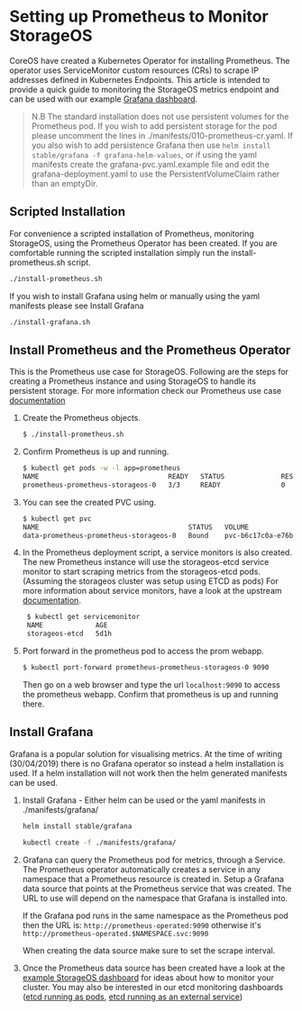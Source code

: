 # Setting up Prometheus to Monitor StorageOS

CoreOS have created a Kubernetes Operator for installing Prometheus. The
operator uses ServiceMonitor custom resources (CRs) to scrape IP addresses
defined in Kubernetes Endpoints. This article is intended to provide a quick
guide to monitoring the StorageOS metrics endpoint and can be used with our
example [Grafana dashboard](https://grafana.com/dashboards/10093).

> N.B The standard installation does not use persistent volumes for the
> Prometheus pod. If you wish to add persistent storage for the pod please
> uncomment the lines in ./manifests/010-prometheus-cr.yaml. If you also wish
> to add persistence Grafana then use `helm install stable/grafana -f
> grafana-helm-values`, or if using the yaml manifests create the
> grafana-pvc.yaml.example file and edit the grafana-deployment.yaml to use the
> PersistentVolumeClaim rather than an emptyDir.

## Scripted Installation

For convenience a scripted installation of Prometheus, monitoring StorageOS,
using the Prometheus Operator has been created. If you are comfortable running
the scripted installation simply run the install-prometheus.sh script. 

```bash
./install-prometheus.sh
```

If you wish to install Grafana using helm or manually using the yaml manifests
please see Install Grafana

```bash
./install-grafana.sh
```


## Install Prometheus and the Prometheus Operator

This is the Prometheus use case for StorageOS. Following are the steps
for creating a Prometheus instance and using StorageOS to handle its
persistent storage. For more information check our Prometheus use case
[documentation](https://docs.storageos.com/docs/usecases/prometheus)

1. Create the Prometheus objects.

   ```bash
   $ ./install-prometheus.sh
   ```

1. Confirm Prometheus is up and running.

   ```bash
   $ kubectl get pods -w -l app=prometheus
   NAME                                READY   STATUS              RESTARTS   AGE
   prometheus-prometheus-storageos-0   3/3     READY               0          1m
   ```

1. You can see the created PVC using.
    ```bash
    $ kubectl get pvc
    NAME                                     STATUS   VOLUME                                     CAPACITY   ACCESS MODES   STORAGECLASS           AGE
    data-prometheus-prometheus-storageos-0   Bound    pvc-b6c17c0a-e76b-4a0b-8fc6-46c0e1629210   1Gi        RWO            storageos-replicated   65m
    ```

1. In the Prometheus deployment script, a service monitors is also created. 
The new Prometheus instance will use the storageos-etcd service monitor to 
start scraping metrics from the storageos-etcd pods. (Assuming the storageos 
cluster was setup using ETCD as pods) For more information about service 
monitors, have a look at the upstream [documentation](https://coreos.com/operators/prometheus/docs/latest/user-guides/getting-started.html).
   ```bash
    $ kubectl get servicemonitor                       
    NAME             AGE
    storageos-etcd   5d1h
    ```

1. Port forward in the prometheus pod to access the prom webapp.
   ```bash
   $ kubectl port-forward prometheus-prometheus-storageos-0 9090
   ```
   Then go on a web browser and type the url `localhost:9090` to access the 
   prometheus webapp. Confirm that prometheus is up and running there.

## Install Grafana

Grafana is a popular solution for visualising metrics. At the time of writing
(30/04/2019) there is no Grafana operator so instead a helm installation is
used. If a helm installation will not work then the helm generated manifests
can be used.

1. Install Grafana - Either helm can be used or the yaml manifests in
   ./manifests/grafana/
   ```bash
   helm install stable/grafana
   ```
   ```bash
   kubectl create -f ./manifests/grafana/
   ```
1. Grafana can query the Prometheus pod for metrics, through a Service. The
   Prometheus operator automatically creates a service in any namespace that a
   Prometheus resource is created in. Setup a Grafana data source that points at
   the Prometheus service that was created. The URL to use will depend on the
   namespace that Grafana is installed into.

   If the Grafana pod runs in the same namespace as the
   Prometheus pod then the URL is: `http://prometheus-operated:9090` otherwise it's
   `http://prometheus-operated.$NAMESPACE.svc:9090`

   When creating the data source make sure to set the scrape interval.

1. Once the Prometheus data source has been created have a look at the [example
   StorageOS dashboard](https://grafana.com/dashboards/10093) for ideas about
   how to monitor your cluster. You may also be interested in our etcd
   monitoring dashboards ([etcd running as
   pods](https://grafana.com/dashboards/10323), [etcd running as an external
   service](https://grafana.com/dashboards/10322))
